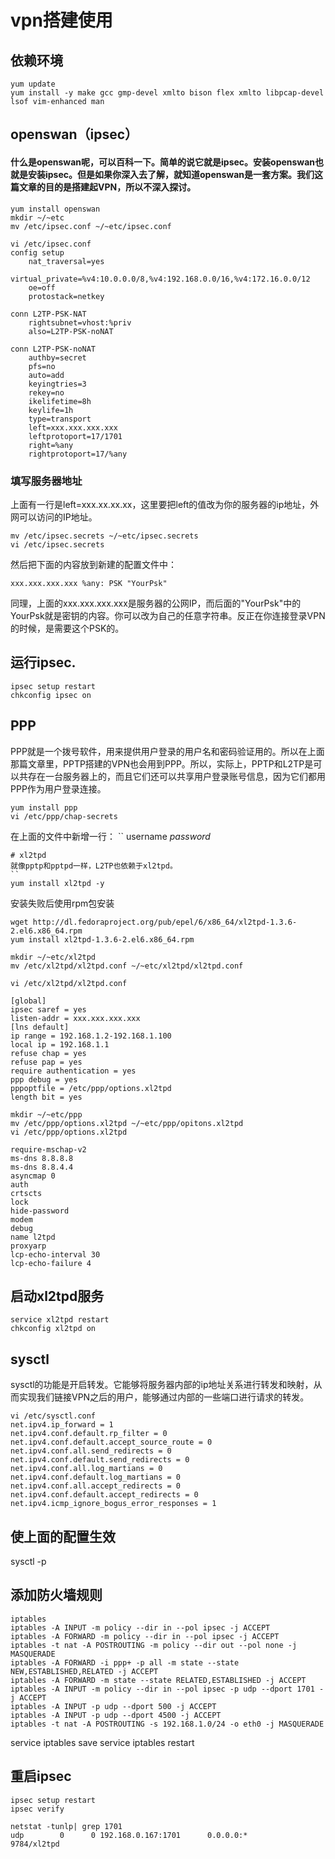 # vpn搭建使用

## 依赖环境

```text
yum update
yum install -y make gcc gmp-devel xmlto bison flex xmlto libpcap-devel lsof vim-enhanced man
```

## openswan（ipsec）

#### 什么是openswan呢，可以百科一下。简单的说它就是ipsec。安装openswan也就是安装ipsec。但是如果你深入去了解，就知道openswan是一套方案。我们这篇文章的目的是搭建起VPN，所以不深入探讨。

```text
yum install openswan
mkdir ~/~etc
mv /etc/ipsec.conf ~/~etc/ipsec.conf
```

```text
vi /etc/ipsec.conf
config setup
    nat_traversal=yes
    virtual_private=%v4:10.0.0.0/8,%v4:192.168.0.0/16,%v4:172.16.0.0/12
    oe=off
    protostack=netkey

conn L2TP-PSK-NAT
    rightsubnet=vhost:%priv
    also=L2TP-PSK-noNAT

conn L2TP-PSK-noNAT
    authby=secret
    pfs=no
    auto=add
    keyingtries=3
    rekey=no
    ikelifetime=8h
    keylife=1h
    type=transport
    left=xxx.xxx.xxx.xxx
    leftprotoport=17/1701
    right=%any
    rightprotoport=17/%any
```

### 填写服务器地址

上面有一行是left=xxx.xx.xx.xx，这里要把left的值改为你的服务器的ip地址，外网可以访问的IP地址。

```text
mv /etc/ipsec.secrets ~/~etc/ipsec.secrets
vi /etc/ipsec.secrets
```

然后把下面的内容放到新建的配置文件中：

```text
xxx.xxx.xxx.xxx %any: PSK "YourPsk"
```

同理，上面的xxx.xxx.xxx.xxx是服务器的公网IP，而后面的"YourPsk"中的YourPsk就是密钥的内容。你可以改为自己的任意字符串。反正在你连接登录VPN的时候，是需要这个PSK的。

## 运行ipsec.

```text
ipsec setup restart
chkconfig ipsec on
```

## PPP

PPP就是一个拨号软件，用来提供用户登录的用户名和密码验证用的。所以在上面那篇文章里，PPTP搭建的VPN也会用到PPP。所以，实际上，PPTP和L2TP是可以共存在一台服务器上的，而且它们还可以共享用户登录账号信息，因为它们都用PPP作为用户登录连接。

```text
yum install ppp
vi /etc/ppp/chap-secrets
```

在上面的文件中新增一行： \`\` username  _password_ 

```text
# xl2tpd
就像pptp和pptpd一样，L2TP也依赖于xl2tpd。
``
yum install xl2tpd -y
```

安装失败后使用rpm包安装

```text
wget http://dl.fedoraproject.org/pub/epel/6/x86_64/xl2tpd-1.3.6-2.el6.x86_64.rpm
yum install xl2tpd-1.3.6-2.el6.x86_64.rpm

mkdir ~/~etc/xl2tpd
mv /etc/xl2tpd/xl2tpd.conf ~/~etc/xl2tpd/xl2tpd.conf
```

```text
vi /etc/xl2tpd/xl2tpd.conf

[global]
ipsec saref = yes
listen-addr = xxx.xxx.xxx.xxx
[lns default]
ip range = 192.168.1.2-192.168.1.100
local ip = 192.168.1.1
refuse chap = yes
refuse pap = yes
require authentication = yes
ppp debug = yes
pppoptfile = /etc/ppp/options.xl2tpd
length bit = yes
```

```text
mkdir ~/~etc/ppp
mv /etc/ppp/options.xl2tpd ~/~etc/ppp/opitons.xl2tpd
vi /etc/ppp/options.xl2tpd
```

```text
require-mschap-v2
ms-dns 8.8.8.8
ms-dns 8.8.4.4
asyncmap 0
auth
crtscts
lock
hide-password
modem
debug
name l2tpd
proxyarp
lcp-echo-interval 30
lcp-echo-failure 4
```

## 启动xl2tpd服务

```text
service xl2tpd restart
chkconfig xl2tpd on
```

## sysctl

sysctl的功能是开启转发。它能够将服务器内部的ip地址关系进行转发和映射，从而实现我们链接VPN之后的用户，能够通过内部的一些端口进行请求的转发。

```text
vi /etc/sysctl.conf
net.ipv4.ip_forward = 1
net.ipv4.conf.default.rp_filter = 0
net.ipv4.conf.default.accept_source_route = 0
net.ipv4.conf.all.send_redirects = 0
net.ipv4.conf.default.send_redirects = 0
net.ipv4.conf.all.log_martians = 0
net.ipv4.conf.default.log_martians = 0
net.ipv4.conf.all.accept_redirects = 0
net.ipv4.conf.default.accept_redirects = 0
net.ipv4.icmp_ignore_bogus_error_responses = 1
```

## 使上面的配置生效

sysctl -p

## 添加防火墙规则

```text
iptables
iptables -A INPUT -m policy --dir in --pol ipsec -j ACCEPT
iptables -A FORWARD -m policy --dir in --pol ipsec -j ACCEPT
iptables -t nat -A POSTROUTING -m policy --dir out --pol none -j MASQUERADE
iptables -A FORWARD -i ppp+ -p all -m state --state NEW,ESTABLISHED,RELATED -j ACCEPT
iptables -A FORWARD -m state --state RELATED,ESTABLISHED -j ACCEPT
iptables -A INPUT -m policy --dir in --pol ipsec -p udp --dport 1701 -j ACCEPT
iptables -A INPUT -p udp --dport 500 -j ACCEPT
iptables -A INPUT -p udp --dport 4500 -j ACCEPT
iptables -t nat -A POSTROUTING -s 192.168.1.0/24 -o eth0 -j MASQUERADE
```

service iptables save service iptables restart

## 重启ipsec

```text
ipsec setup restart
ipsec verify
```

```text
netstat -tunlp| grep 1701
udp        0      0 192.168.0.167:1701      0.0.0.0:*                           9784/xl2tpd
```


